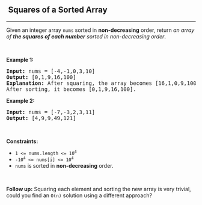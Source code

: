 <h2>  Squares of a Sorted Array</h2><hr><div style="user-select: auto;"><p style="user-select: auto;">Given an integer array <code style="user-select: auto;">nums</code> sorted in <strong style="user-select: auto;">non-decreasing</strong> order, return <em style="user-select: auto;">an array of <strong style="user-select: auto;">the squares of each number</strong> sorted in non-decreasing order</em>.</p>

<p style="user-select: auto;">&nbsp;</p>
<p style="user-select: auto;"><strong style="user-select: auto;">Example 1:</strong></p>

<pre style="user-select: auto;"><strong style="user-select: auto;">Input:</strong> nums = [-4,-1,0,3,10]
<strong style="user-select: auto;">Output:</strong> [0,1,9,16,100]
<strong style="user-select: auto;">Explanation:</strong> After squaring, the array becomes [16,1,0,9,100].
After sorting, it becomes [0,1,9,16,100].
</pre>

<p style="user-select: auto;"><strong style="user-select: auto;">Example 2:</strong></p>

<pre style="user-select: auto;"><strong style="user-select: auto;">Input:</strong> nums = [-7,-3,2,3,11]
<strong style="user-select: auto;">Output:</strong> [4,9,9,49,121]
</pre>

<p style="user-select: auto;">&nbsp;</p>
<p style="user-select: auto;"><strong style="user-select: auto;">Constraints:</strong></p>

<ul style="user-select: auto;">
	<li style="user-select: auto;"><code style="user-select: auto;"><span style="user-select: auto;">1 &lt;= nums.length &lt;= </span>10<sup style="user-select: auto;">4</sup></code></li>
	<li style="user-select: auto;"><code style="user-select: auto;">-10<sup style="user-select: auto;">4</sup> &lt;= nums[i] &lt;= 10<sup style="user-select: auto;">4</sup></code></li>
	<li style="user-select: auto;"><code style="user-select: auto;">nums</code> is sorted in <strong style="user-select: auto;">non-decreasing</strong> order.</li>
</ul>

<p style="user-select: auto;">&nbsp;</p>
<strong style="user-select: auto;">Follow up:</strong> Squaring each element and sorting the new array is very trivial, could you find an <code style="user-select: auto;">O(n)</code> solution using a different approach?</div>